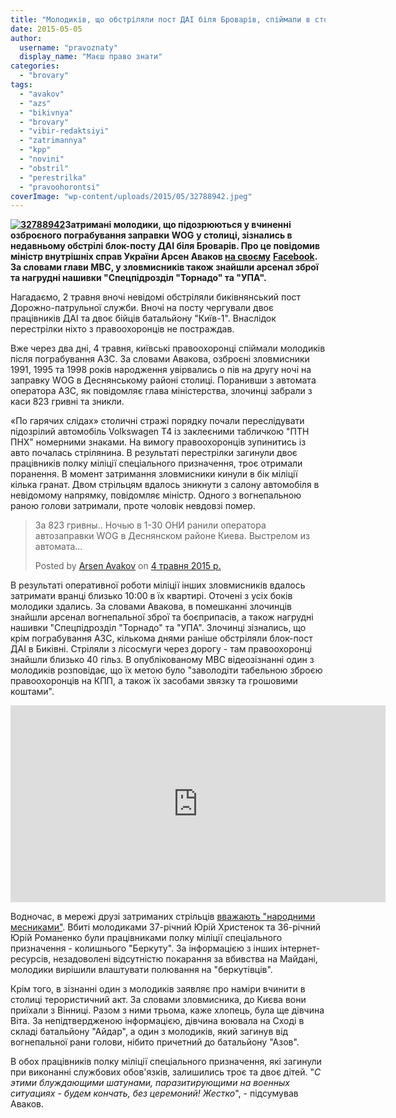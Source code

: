 ```yaml
---
title: "Молодиків, що обстріляли пост ДАІ біля Броварів, спіймали в столиці після пограбування заправки"
date: 2015-05-05
author: 
  username: "pravoznaty"
  display_name: "Маєш право знати"
categories: 
  - "brovary"
tags: 
  - "avakov"
  - "azs"
  - "bikivnya"
  - "brovary"
  - "vibir-redaktsiyi"
  - "zatrimannya"
  - "kpp"
  - "novini"
  - "obstril"
  - "perestrilka"
  - "pravoohorontsi"
coverImage: "wp-content/uploads/2015/05/32788942.jpeg"
---
```


**[![32788942](https://mpz.brovary.org/wp-content/uploads/2015/05/32788942.jpeg)](https://mpz.brovary.org/wp-content/uploads/2015/05/32788942.jpeg)Затримані молодики, що підозрюються у вчиненні озброєного пограбування заправки** **WOG** **у столиці, зізнались в недавньому обстрілі блок-посту ДАІ біля Броварів. Про це повідомив міністр внутрішніх справ України Арсен Аваков [на своєму](https://www.facebook.com/arsen.avakov.1/posts/830503227039785)** [**Facebook**](https://www.facebook.com/arsen.avakov.1/posts/830503227039785)**. За словами глави МВС, у зловмисників також знайшли арсенал зброї та нагрудні нашивки "Спецпідрозділ "Торнадо" та "УПА".**

Нагадаємо, 2 травня вночі невідомі обстріляли биківнянський пост Дорожно-патрульної служби. Вночі на посту чергували двоє працівників ДАІ та двоє бійців батальйону "Київ-1". Внаслідок перестрілки ніхто з правоохоронців не постраждав.

Вже через два дні, 4 травня, київські правоохоронці спіймали молодиків після пограбування АЗС. За словами Авакова, озброєні зловмисники 1991, 1995 та 1998 років народження увірвались о пів на другу ночі на заправку WOG в Деснянському районі столиці. Поранивши з автомата оператора АЗС, як повідомляє глава міністерства, злочинці забрали з каси 823 гривні та зникли.

«По гарячих слідах» столичні стражі порядку почали переслідувати підозрілий автомобіль Volkswagen T4 із заклеєними табличкою "ПТН ПНХ" номерними знаками. На вимогу правоохоронців зупинитись із авто почалась стрілянина. В результаті перестрілки загинули двоє працівників полку міліції спеціального призначення, троє отримали поранення. В момент затримання зловмисники кинули в бік міліції кілька гранат. Двом стрільцям вдалось зникнути з салону автомобіля в невідомому напрямку, повідомляє міністр. Одного з вогнепальною раною голови затримали, проте чоловік невдовзі помер.

<script>// <![CDATA[ (function(d, s, id) { var js, fjs = d.getElementsByTagName(s)[0]; if (d.getElementById(id)) return; js = d.createElement(s); js.id = id; js.src = "//connect.facebook.net/uk_UA/sdk.js#xfbml=1&#038;version=v2.3"; fjs.parentNode.insertBefore(js, fjs);}(document, 'script', 'facebook-jssdk')); // ]]></script>

> За 823 гривны.. Ночью в 1-30 ОНИ ранили оператора автозаправки WOG в Деснянском районе Киева. Выстрелом из автомата...
> 
> Posted by [Arsen Avakov](https://www.facebook.com/arsen.avakov.1) on [4 травня 2015 р.](https://www.facebook.com/arsen.avakov.1/posts/830503227039785)

В результаті оперативної роботи міліції інших зловмисників вдалось затримати вранці близько 10:00 в їх квартирі. Оточені з усіх боків молодики здались. За словами Авакова, в помешканні злочинців знайшли арсенал вогнепальної зброї та боєприпасів, а також нагрудні нашивки "Спецпідрозділ "Торнадо" та "УПА". Злочинці зізнались, що крім пограбування АЗС, кількома днями раніше обстріляли блок-пост ДАІ в Биківні. Стріляли з лісосмуги через дорогу - там правоохоронці знайшли близько 40 гільз. В опублікованому МВС відеозізнанні один з молодиків розповідає, що їх метою було "заволодіти табельною зброєю правоохоронців на КПП, а також їх засобами звязку та грошовими коштами".

<iframe src="https://www.youtube.com/embed/Wg0k4wLAeTg" width="600" height="315" frameborder="0" allowfullscreen="allowfullscreen"></iframe>

Водночас, в мережі друзі затриманих стрільців [вважають "народними месниками"](http://znaj.ua/news/society/4324/voni-polyuvali-na-berkut-druzi-zatrimanih-za-vbivstvo-milicioneriv.html). Вбиті молодиками 37-річний Юрій Христенок та 36-річний Юрій Романенко були працівниками полку міліції спеціального призначення - колишнього "Беркуту". За інформацією з інших інтернет-ресурсів, незадоволені відсутністю покарання за вбивства на Майдані, молодики вирішили влаштувати полювання на "беркутівців".

Крім того, в зізнанні один з молодиків заявляє про наміри вчинити в столиці терористичний акт. За словами зловмисника, до Києва вони приїхали з Вінниці. Разом з ними трьома, каже хлопець, була ще дівчина Віта. За непідтвердженою інформацією, дівчина воювала на Сході в складі батальйону "Айдар", а один з молодиків, який загинув від вогнепальної рани голови, нібито причетний до батальйону "Азов".

В обох працівників полку міліції спеціального призначення, які загинули при виконанні службових обов'язків, залишились троє та двоє дітей. "_С этими блуждающими шатунами, паразитирующими на военных ситуациях - будем кончать, без церемоний! Жестко_", - підсумував Аваков.
